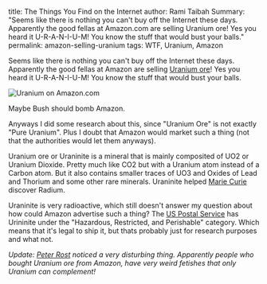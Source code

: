 title: The Things You Find on the Internet
author: Rami Taibah
Summary: "Seems like there is nothing you can't buy off the Internet these days. Apparently the good fellas at Amazon.com are selling Uranium ore! Yes you heard it U-R-A-N-I-U-M! You know the stuff that would bust your balls."
permalink: amazon-selling-uranium
tags: WTF, Uranium, Amazon

Seems like there is nothing you can't buy off the Internet these days. Apparently the good fellas at Amazon are selling [Uranium ore](http://www.amazon.com/Uranium-Ore/dp/B000796XXM)! Yes you heard it U-R-A-N-I-U-M! You know the stuff that would bust your balls.

![Uranium on Amazon.com]({filename}/images/amazon-uranium-ore.jpg)

Maybe Bush should bomb Amazon. 

Anyways I did some research about this, since "Uranium Ore" is not exactly "Pure Uranium". Plus I doubt that Amazon would market such a thing (not that the authorities would let them anyways).

Uranium ore or Uraninite is a mineral that is mainly composited of UO2 or Uranium Dioxide. Pretty much like CO2 but with a Uranium atom instead of a Carbon atom. But it also contains smaller traces of UO3 and Oxides of Lead and Thorium and some other rare minerals. Uraninite helped [Marie Curie](http://en.wikipedia.org/wiki/Maria\_Sklodowska-Curie) discover Radium.

Uraninite is very radioactive, which still doesn't answer my question about how could Amazon  advertise such a thing? The [US Postal Service](http://pe.usps.gov/text/pub52/pub52c3_024.htm) has Urininite under the "Hazardous, Restricted, and Perishable" category. Which means that it's legal to ship it, but thats probably just for research purposes and what not.

*Update: [Peter Rost](http://peterrost.blogspot.com/2007/11/amazoncom-sells-uranium.html) noticed a very disturbing thing. Apparently people who bought Uranium ore from Amazon, have very weird fetishes that only Uranium can complement!*

